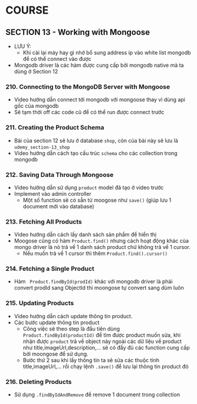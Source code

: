 # COURSE

## SECTION 13 - Working with Mongoose

- LƯU Ý: 
  - Khi cài lại máy hay gì nhớ bổ sung address ip vào white list mongodb để có thể connect vào được  
- Mongodb driver là các hàm được cung cấp bởi mongodb native mà ta dùng ở Section 12

### 210. Connecting to the MongoDB Server with Mongoose

- Video hướng dẫn connect tới mongodb với mongoose thay vì dùng api gốc của mongodb
- Sẽ tạm thời off các code cũ để có thể run được connect trước

### 211. Creating the Product Schema

- Bài của section 12 sẽ lưu ở database `shop`, còn của bài này sẽ lưu là `udemy_section-13_shop`
- Video hướng dẫn cách tạo cấu trúc `schema` cho các collection trong mongodb

### 212. Saving Data Through Mongoose

- Video hướng dẫn sử dụng `product` model đã tạo ở video trước
- Implement vào admin controller
  - Một số function sẽ có sẵn từ moogose như `save()` (giúp lưu 1 document mới vào database)

### 213. Fetching All Products

- Video hướng dẫn cách lấy danh sách sản phẩm để hiển thị
- Moogose cũng có hàm `Product.find()` nhưng cách hoạt động khác của mongo driver là nó trả về 1 danh sách product chứ không trả về 1 cursor. 
  - Nếu muốn trả về 1 cursor thì thêm `Product.find().cursor()`

### 214. Fetching a Single Product

- Hàm ` Product.findById(prodId)` khác với mongodb driver là phải convert prodId sang ObjectId thì moongose tự convert sang dùm luôn

### 215. Updating Products 

- Video hướng dẫn cách update thông tin product.
- Các bước update thông tin product
  - Công việc sẽ theo step là đầu tiên dùng `Product.findById(productId)` để tìm được product muốn sửa, khi nhận được `product` trả về object này ngoài các dữ liệu về product như title,imageUrl,description,... sẽ có đầy đủ các function cung cấp bởi moongose để sử dụng. 
  - Bước thứ 2 sau khi lấy thông tin ta sẽ sửa các thuộc tính title,imageUrl,... rồi chạy lệnh `.save()` để lưu lại thông tin product đó

### 216. Deleting Products

- Sử dụng `.findByIdAndRemove` để remove 1 document trong collection